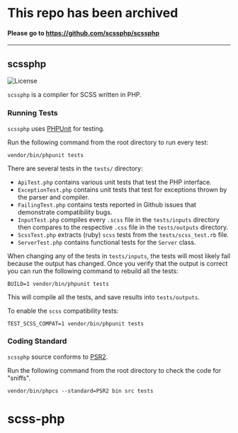 # This repo has been archived


#### Please go to https://github.com/scssphp/scssphp

----

## scssphp

![License](https://poser.pugx.org/leafo/scssphp/license.svg)

`scssphp` is a compiler for SCSS written in PHP.

### Running Tests

`scssphp` uses [PHPUnit](https://github.com/sebastianbergmann/phpunit) for testing.

Run the following command from the root directory to run every test:

    vendor/bin/phpunit tests

There are several tests in the `tests/` directory:

* `ApiTest.php` contains various unit tests that test the PHP interface.
* `ExceptionTest.php` contains unit tests that test for exceptions thrown by the parser and compiler.
* `FailingTest.php` contains tests reported in Github issues that demonstrate compatibility bugs.
* `InputTest.php` compiles every `.scss` file in the `tests/inputs` directory
  then compares to the respective `.css` file in the `tests/outputs` directory.
* `ScssTest.php` extracts (ruby) `scss` tests from the `tests/scss_test.rb` file.
* `ServerTest.php` contains functional tests for the `Server` class.

When changing any of the tests in `tests/inputs`, the tests will most likely
fail because the output has changed. Once you verify that the output is correct
you can run the following command to rebuild all the tests:

    BUILD=1 vendor/bin/phpunit tests

This will compile all the tests, and save results into `tests/outputs`.

To enable the `scss` compatibility tests:

    TEST_SCSS_COMPAT=1 vendor/bin/phpunit tests

### Coding Standard

`scssphp` source conforms to [PSR2](http://www.php-fig.org/psr/psr-2/).

Run the following command from the root directory to check the code for "sniffs".

    vendor/bin/phpcs --standard=PSR2 bin src tests
# scss-php
